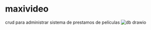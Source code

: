 # maxivideo
crud  para administrar sistema de prestamos de películas 
![db drawio](https://user-images.githubusercontent.com/108168617/209724627-5178a143-12b5-44a8-80d3-64ee6ed8e118.png)
